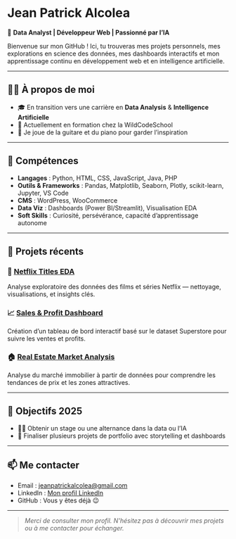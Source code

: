 # Jean Patrick Alcolea


🎯 **Data Analyst | Développeur Web | Passionné par l’IA**

Bienvenue sur mon GitHub ! Ici, tu trouveras mes projets personnels, mes explorations en science des données, mes dashboards interactifs et mon apprentissage continu en développement web et en intelligence artificielle.

---

## 👨‍💻 À propos de moi

- 🎓 En transition vers une carrière en **Data Analysis** & **Intelligence Artificielle**
- 🧠 Actuellement en formation chez la WildCodeSchool
- 🎸 Je joue de la guitare et du piano pour garder l’inspiration

---

## 🧰 Compétences

- **Langages** : Python, HTML, CSS, JavaScript, Java, PHP
- **Outils & Frameworks** : Pandas, Matplotlib, Seaborn, Plotly, scikit-learn, Jupyter, VS Code
- **CMS** : WordPress, WooCommerce
- **Data Viz** : Dashboards (Power BI/Streamlit), Visualisation EDA
- **Soft Skills** : Curiosité, persévérance, capacité d’apprentissage autonome

---

## 📂 Projets récents

### 🔎 [Netflix Titles EDA](https://github.com/Jean-Patrick-Alcolea/netflix-titles-eda)
Analyse exploratoire des données des films et séries Netflix — nettoyage, visualisations, et insights clés.

### 📈 [Sales & Profit Dashboard](https://github.com/Jean-Patrick-Alcolea/superstore-sales-dashboard)
Création d’un tableau de bord interactif basé sur le dataset Superstore pour suivre les ventes et profits.

### 🏠 [Real Estate Market Analysis](https://github.com/Jean-Patrick-Alcolea/melbourne-housing-analysis)
Analyse du marché immobilier à partir de données pour comprendre les tendances de prix et les zones attractives.

---

## 🚀 Objectifs 2025

- 🧑‍💻 Obtenir un stage ou une alternance dans la data ou l’IA
- 🧾 Finaliser plusieurs projets de portfolio avec storytelling et dashboards

---

## 📫 Me contacter

- Email : [jeanpatrickalcolea@gmail.com](mailto:jeanpatrickalcolea@gmail.com)
- LinkedIn : [Mon profil LinkedIn](https://www.linkedin.com/in/patrick-alcolea-94ba691b5/)
- GitHub : Vous y êtes déjà 😉

---

> *Merci de consulter mon profil. N'hésitez pas à découvrir mes projets ou à me contacter pour échanger.*

